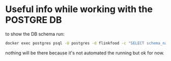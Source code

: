 # Useful info while working with the POSTGRE DB
to show the DB schema run:
```bash
docker exec postgres psql -U postgres -d flinkfood -c "SELECT schema_name FROM information_schema.schemata"
```
nothing will be there because it's not automated the running but ok for now.